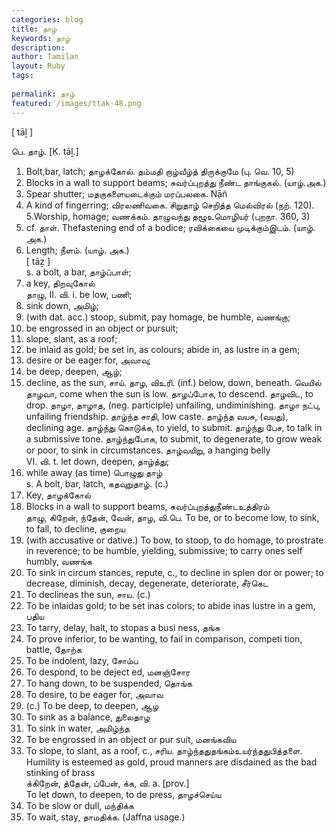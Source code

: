 ```yaml
---
categories: blog
title: தாழ்
keywords: தாழ்
description: 
author: Tamilan
layout: Ruby
tags: 
 
permalink: தாழ்
featured: /images/ttak-48.png
---
```

  
[ tāḻ ]  
  
பெ. தாழ். [K. tāḻ.]  
1. Bolt,bar, latch; தாழக்கோல். தம்மதி றாழ்வீழ்த் திருக்குமே (பு. வெ. 10, 5)  
2. Blocks in a wall to support beams; சுவர்ப்புறத்து நீண்ட தாங்குகல். (யாழ்.அக.)  
3. Spear shutter; மதகுகளையடைக்கும் மரப்பலகை. Nāñ  
4. A kind of fingerring; விரலணிவகை. சிறுதாழ் செறித்த மெல்விரல் (நற். 120). 5.Worship, homage; வணக்கம். தாழுவந்து தழூஉமொழியர் (புறநா. 360, 3)  
6. cf. தாள். Thefastening end of a bodice; ரவிக்கையை முடிக்கும்இடம். (யாழ். அக.)  
7. Length; நீளம். (யாழ். அக.)  
[ tāẕ ]  
s. a bolt, a bar, தாழ்ப்பாள்;  
2. a key, திறவுகோல்  
தாழு, II. வி. i. be low, பணி;  
2. sink down, அமிழ்;  
3. (with dat. acc.) stoop, submit, pay homage, be humble, வணங்கு;  
4. be engrossed in an object or pursuit;  
5. slope, slant, as a roof;  
6. be inlaid as gold; be set in, as colours; abide in, as lustre in a gem;  
7. desire or be eager for, அவாவு;  
8. be deep, deepen, ஆழ்;  
9. decline, as the sun, சாய். தாழ, விஉரி. (inf.) below, down, beneath. வெயில் தாழவா, come when the sun is low. தாழப்போக, to descend. தாழவிட, to drop. தாழா, தாழாத, (neg. participle) unfailing, undiminishing. தாழா நட்பு, unfailing friendship. தாழ்ந்த சாதி, low caste. தாழ்ந்த வயசு, (வயது), declining age. தாழ்ந்து கொடுக்க, to yield, to submit. தாழ்ந்து பேச, to talk in a submissive tone. தாழ்ந்துபோக, to submit, to degenerate, to grow weak or poor, to sink in circumstances. தாழ்வயிறு, a hanging belly  
VI. வி. t. let down, deepen, தாழ்த்து;  
2. while away (as time) பொழுது தாழ்  
s. A bolt, bar, latch, கதவுறுதாழ். (c.)  
2. Key, தாழக்கோல்  
3. Blocks in a wall to support beams, சுவர்ப்புறத்துநீண்டஉத்திரம்  
தாழு, கிறேன், ந்தேன், வேன், தாழ, வி.பெ. To be, or to become low, to sink, to fall, to decline, குறைய  
2. (with accusative or dative.) To bow, to stoop, to do homage, to prostrate in reverence; to be humble, yielding, submissive; to carry ones self humbly, வணங்க  
3. To sink in circum stances, repute, c., to decline in splen dor or power; to decrease, diminish, decay, degenerate, deteriorate, சீர்கெட  
4. To declineas the sun, சாய. (c.)  
5. To be inlaidas gold; to be set inas colors; to abide inas lustre in a gem, பதிய  
6. To tarry, delay, halt, to stopas a busi ness, தங்க  
7. To prove inferior, to be wanting, to fail in comparison, competi tion, battle, தோற்க  
8. To be indolent, lazy, சோம்ப  
9. To despond, to be deject ed, மனஞ்சோர  
1. To hang down, to be suspended, தொங்க  
11. To desire, to be eager for, அவாவ  
12. (c.) To be deep, to deepen, ஆழ  
13. To sink as a balance, துலைதாழ  
14. To sink in water, அமிழ்ந்த  
15. To be engrossed in an object or pur suit, மனங்கவிய  
16. To slope, to slant, as a roof, c., சரிய. தாழ்ந்ததுதங்கம்உயர்ந்ததுபித்தளை. Humility is esteemed as gold, proud manners are disdained as the bad stinking of brass  
க்கிறேன், த்தேன், ப்பேன், க்க, வி. a. [prov.]  
To let down, to deepen, to de press, தாழச்செய்ய  
2. To be slow or dull, மந்திக்க  
3. To wait, stay, தாமதிக்க. (Jaffna usage.)